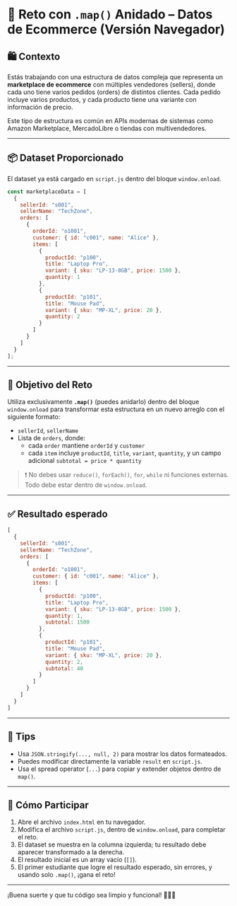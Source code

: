 # 🧩 Reto con `.map()` Anidado – Datos de Ecommerce (Versión Navegador)

## 🛍 Contexto

Estás trabajando con una estructura de datos compleja que representa un **marketplace de ecommerce** con múltiples vendedores (sellers), donde cada uno tiene varios pedidos (orders) de distintos clientes. Cada pedido incluye varios productos, y cada producto tiene una variante con información de precio.

Este tipo de estructura es común en APIs modernas de sistemas como Amazon Marketplace, MercadoLibre o tiendas con multivendedores.

---

## 📦 Dataset Proporcionado

El dataset ya está cargado en `script.js` dentro del bloque `window.onload`.

```js
const marketplaceData = [
  {
    sellerId: "s001",
    sellerName: "TechZone",
    orders: [
      {
        orderId: "o1001",
        customer: { id: "c001", name: "Alice" },
        items: [
          {
            productId: "p100",
            title: "Laptop Pro",
            variant: { sku: "LP-13-8GB", price: 1500 },
            quantity: 1
          },
          {
            productId: "p101",
            title: "Mouse Pad",
            variant: { sku: "MP-XL", price: 20 },
            quantity: 2
          }
        ]
      }
    ]
  }
];
```

---

## 🎯 Objetivo del Reto

Utiliza exclusivamente **`.map()`** (puedes anidarlo) dentro del bloque `window.onload` para transformar esta estructura en un nuevo arreglo con el siguiente formato:

- `sellerId`, `sellerName`
- Lista de `orders`, donde:
  - cada `order` mantiene `orderId` y `customer`
  - cada `item` incluye `productId`, `title`, `variant`, `quantity`, y un campo adicional `subtotal = price * quantity`

> ❗ No debes usar `reduce()`, `forEach()`, `for`, `while` ni funciones externas. Todo debe estar dentro de `window.onload`.

---

## ✅ Resultado esperado

```js
[
  {
    sellerId: "s001",
    sellerName: "TechZone",
    orders: [
      {
        orderId: "o1001",
        customer: { id: "c001", name: "Alice" },
        items: [
          {
            productId: "p100",
            title: "Laptop Pro",
            variant: { sku: "LP-13-8GB", price: 1500 },
            quantity: 1,
            subtotal: 1500
          },
          {
            productId: "p101",
            title: "Mouse Pad",
            variant: { sku: "MP-XL", price: 20 },
            quantity: 2,
            subtotal: 40
          }
        ]
      }
    ]
  }
]
```

---

## 🧠 Tips

- Usa `JSON.stringify(..., null, 2)` para mostrar los datos formateados.
- Puedes modificar directamente la variable `result` en `script.js`.
- Usa el spread operator (`...`) para copiar y extender objetos dentro de `map()`.

---

## 🚀 Cómo Participar

1. Abre el archivo `index.html` en tu navegador.
2. Modifica el archivo `script.js`, dentro de `window.onload`, para completar el reto.
3. El dataset se muestra en la columna izquierda; tu resultado debe aparecer transformado a la derecha.
4. El resultado inicial es un array vacío (`[]`).
5. El primer estudiante que logre el resultado esperado, sin errores, y usando solo `.map()`, ¡gana el reto!

---

¡Buena suerte y que tu código sea limpio y funcional! 🧠🔥🧩
